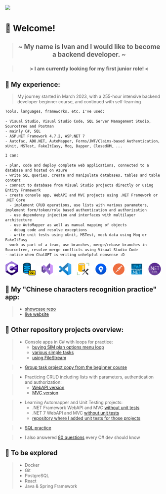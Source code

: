 ![](https://komarev.com/ghpvc/?username=kovac031)

# 🚀 Welcome! 

> ## <p align="center"> ~ My name is Ivan and I would like to become a backend developer. ~  </p>

> ### <p align="center"> > I am currently looking for my first junior role! < </p>
  
## 📝 My experience:           

> My journey started in March 2023, with a 255-hour intensive backend developer beginner course, and continued with self-learning

```
Tools, languages, frameworks, etc. I've used:

- Visual Studio, Visual Studio Code, SQL Server Management Studio, Sourcetree and Postman
- mainly C#, SQL
- ASP.NET Framework 4.7.2, ASP.NET 7
- Autofac, ADO.NET, AutoMapper, Forms/JWT/Claims-based Authentication, xUnit, MSTest, FakeItEasy, Moq, Dapper, ClosedXML ...
```

```
I can:

- plan, code and deploy complete web applications, connected to a database and hosted on Azure
- write SQL queries, create and manipulate databases, tables and table content
- connect to database from Visual Studio projects directly or using Entity Framework
- create console app, WebAPI and MVC projects using .NET Framework or .NET Core
  - implement CRUD operations, use lists with various parameters, implement form/token/role based authentication and authorization
  - use dependency injection and interfaces with multilayer architecture
  - use AutoMapper as well as manual mapping of objects
  - debug code and resolve exceptions
  - write unit tests using xUnit, MSTest, mock data using Moq or FakeItEasy
- work as part of a team, use branches, merge/rebase branches in Sourcetree, resolve merge conflicts using Visual Studio Code
- notice when ChatGPT is writing unhelpful nonsense :D
```
<p align="center"> <!-- jbg padding/margin ne slusa, workaround je transparent png -->
<img width="40px" src="https://github.com/kovac031/kovac031/blob/main/images/Csharp.png"/> 
  <img src="https://github.com/kovac031/kovac031/blob/main/images/transparent-margin.png"/> 
<img width="40px" src="https://github.com/kovac031/kovac031/blob/main/images/sql.png"/>
  <img src="https://github.com/kovac031/kovac031/blob/main/images/transparent-margin.png"/> 
<img width="40px" src="https://github.com/kovac031/kovac031/blob/main/images/visual studio.png"/>
  <img src="https://github.com/kovac031/kovac031/blob/main/images/transparent-margin.png"/> 
<img width="40px" src="https://github.com/kovac031/kovac031/blob/main/images/vs code.png"/>
  <img src="https://github.com/kovac031/kovac031/blob/main/images/transparent-margin.png"/> 
<img width="40px" src="https://github.com/kovac031/kovac031/blob/main/images/SSMS.png"/>
  <img src="https://github.com/kovac031/kovac031/blob/main/images/transparent-margin.png"/> 
<img width="40px" src="https://github.com/kovac031/kovac031/blob/main/images/sourcetree.png"/>
  <img src="https://github.com/kovac031/kovac031/blob/main/images/transparent-margin.png"/> 
<img width="40px" src="https://github.com/kovac031/kovac031/blob/main/images/postman.png"/>
  <img src="https://github.com/kovac031/kovac031/blob/main/images/transparent-margin.png"/> 
<img width="40px" src="https://github.com/kovac031/kovac031/blob/main/images/NET_framework.png"/>
  <img src="https://github.com/kovac031/kovac031/blob/main/images/transparent-margin.png"/> 
<img width="40px" src="https://github.com/kovac031/kovac031/blob/main/images/NET_core.png"/>
</p> 

## 🍜 My "Chinese characters recognition practice" app:

> - [showcase repo](https://github.com/kovac031/ChineseCharactersApp-Showcase)
> - [live website](https://practice-chinese.azurewebsites.net)

## 💾 Other repository projects overview:

> - Console apps in C# with loops for practice:
>   - [buying SIM plan options menu loop](https://github.com/kovac031/ConsoleApp-AktivacijaSimpaOpcije)
>   - [various simple tasks](https://github.com/kovac031/Mono-Elpros-PracticeTasks)
>   - [using FileStream](https://github.com/kovac031/ConsoleApp-FileStream-txt)

> - [Group task project copy from the beginner course](https://github.com/kovac031/Mono-Elpros-FinalExam)

> - Practicing CRUD including lists with parameters, authentication and authorization:
>   - [WebAPI version](https://github.com/kovac031/PlayPalMini-WebAPI)
>   - [MVC version](https://github.com/kovac031/PlayPalMini-MVC)

> - Learning Automapper and Unit Testing projects:
>   - .NET Framework WebAPI and MVC [without unit tests](https://github.com/kovac031/AutoMapper-EF)
>   - .NET 7 WebAPI and MVC [without unit tests](https://github.com/kovac031/AutoMapper-Core)
>   - [repository where I added unit tests for those projects](https://github.com/kovac031/LearningUnitTesting)

> - [SQL practice](https://github.com/kovac031/SQL-practice)

> - I also answered [80 questions](https://github.com/kovac031/DevQuestionsAndAnswers_CSharp) every C# dev should know

## 🚧 To be explored
> - Docker
> - Git
> - PostgreSQL
> - React
> - Java & Spring Framework
